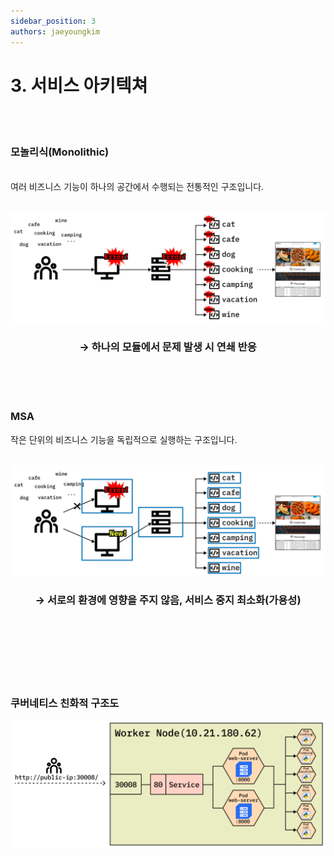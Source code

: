 ```yaml
---
sidebar_position: 3
authors: jaeyoungkim
---
```



# 3. 서비스 아키텍쳐
<br/><br/>


### 모놀리식(Monolithic)
<br/>
여러 비즈니스 기능이 하나의 공간에서 수행되는 전통적인 구조입니다.
<br/><br/>

![arch_monol.png](./img/arch_monol.png)


<h3 align="center"> →  하나의 모듈에서 문제 발생 시 연쇄 반응</h3>
<br/><br/><br/>

### MSA
작은 단위의 비즈니스 기능을 독립적으로 실행하는 구조입니다.
<br/><br/>

![acrh_k.png](./img/arch_k_2.png)

<h3 align="center"> →  서로의 환경에 영향을 주지 않음, 서비스 중지 최소화(가용성)</h3>
<br/><br/><br/><br/><br/><br/>


### 쿠버네티스 친화적 구조도
![acrh_prog.png](./img/arch_prog.png)



<br/><br/><br/><br/><br/><br/>




